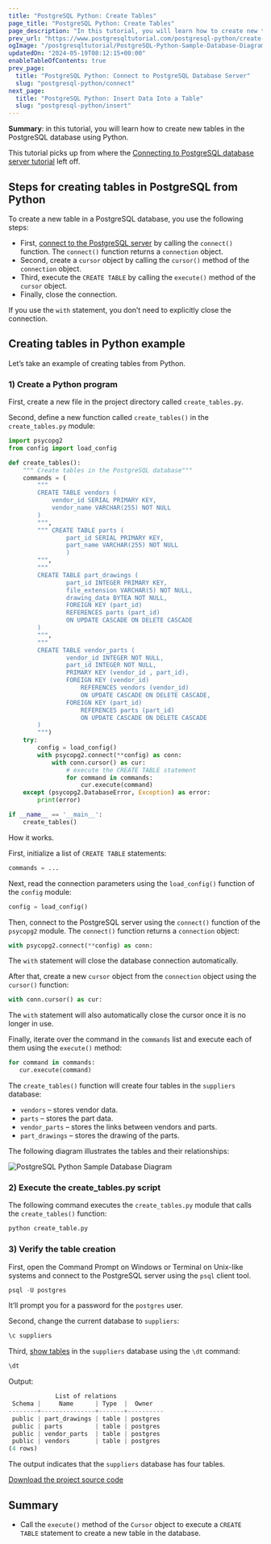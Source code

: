 ```yaml
---
title: "PostgreSQL Python: Create Tables"
page_title: "PostgreSQL Python: Create Tables"
page_description: "In this tutorial, you will learn how to create new tables in the PostgreSQL database using Python."
prev_url: "https://www.postgresqltutorial.com/postgresql-python/create-tables/"
ogImage: "/postgresqltutorial/PostgreSQL-Python-Sample-Database-Diagram.png"
updatedOn: "2024-05-19T08:12:15+00:00"
enableTableOfContents: true
prev_page: 
  title: "PostgreSQL Python: Connect to PostgreSQL Database Server"
  slug: "postgresql-python/connect"
next_page: 
  title: "PostgreSQL Python: Insert Data Into a Table"
  slug: "postgresql-python/insert"
---
```





**Summary**: in this tutorial, you will learn how to create new tables in the PostgreSQL database using Python.

This tutorial picks up from where the [Connecting to PostgreSQL database server tutorial](connect) left off.


## Steps for creating tables in PostgreSQL from Python

To create a new table in a PostgreSQL database, you use the following steps:

* First, [connect to the PostgreSQL server](connect) by calling the `connect()` function. The `connect()` function returns a `connection` object.
* Second, create a `cursor` object by calling the `cursor()` method of the `connection` object.
* Third, execute the `CREATE TABLE` by calling the `execute()` method of the `cursor` object.
* Finally, close the connection.

If you use the `with` statement, you don’t need to explicitly close the connection.


## Creating tables in Python example

Let’s take an example of creating tables from Python.


### 1\) Create a Python program

First, create a new file in the project directory called `create_tables.py`.

Second, define a new function called `create_tables()` in the `create_tables.py` module:


```python
import psycopg2
from config import load_config

def create_tables():
    """ Create tables in the PostgreSQL database"""
    commands = (
        """
        CREATE TABLE vendors (
            vendor_id SERIAL PRIMARY KEY,
            vendor_name VARCHAR(255) NOT NULL
        )
        """,
        """ CREATE TABLE parts (
                part_id SERIAL PRIMARY KEY,
                part_name VARCHAR(255) NOT NULL
                )
        """,
        """
        CREATE TABLE part_drawings (
                part_id INTEGER PRIMARY KEY,
                file_extension VARCHAR(5) NOT NULL,
                drawing_data BYTEA NOT NULL,
                FOREIGN KEY (part_id)
                REFERENCES parts (part_id)
                ON UPDATE CASCADE ON DELETE CASCADE
        )
        """,
        """
        CREATE TABLE vendor_parts (
                vendor_id INTEGER NOT NULL,
                part_id INTEGER NOT NULL,
                PRIMARY KEY (vendor_id , part_id),
                FOREIGN KEY (vendor_id)
                    REFERENCES vendors (vendor_id)
                    ON UPDATE CASCADE ON DELETE CASCADE,
                FOREIGN KEY (part_id)
                    REFERENCES parts (part_id)
                    ON UPDATE CASCADE ON DELETE CASCADE
        )
        """)
    try:
        config = load_config()
        with psycopg2.connect(**config) as conn:
            with conn.cursor() as cur:
                # execute the CREATE TABLE statement
                for command in commands:
                    cur.execute(command)
    except (psycopg2.DatabaseError, Exception) as error:
        print(error)

if __name__ == '__main__':
    create_tables()
```
How it works.

First, initialize a list of `CREATE TABLE` statements:


```python
commands = ...
```
Next, read the connection parameters using the `load_config()` function of the `config` module:


```python
config = load_config()
```
Then, connect to the PostgreSQL server using the `connect()` function of the `psycopg2` module. The `connect()` function returns a `connection` object:


```python
with psycopg2.connect(**config) as conn:
```
The `with` statement will close the database connection automatically.

After that, create a new `cursor` object from the `connection` object using the `cursor()` function:


```python
with conn.cursor() as cur:
```
The `with` statement will also automatically close the cursor once it is no longer in use.

Finally, iterate over the command in the `commands` list and execute each of them using the `execute()` method:


```python
for command in commands:
   cur.execute(command)
```
The `create_tables()` function will create four tables in the `suppliers` database:

* `vendors` – stores vendor data.
* `parts` – stores the part data.
* `vendor_parts` – stores the links between vendors and parts.
* `part_drawings` – stores the drawing of the parts.

The following diagram illustrates the tables and their relationships:

![PostgreSQL Python Sample Database Diagram](/postgresqltutorial/PostgreSQL-Python-Sample-Database-Diagram.png)
### 2\) Execute the create\_tables.py script

The following command executes the `create_tables.py` module that calls the `create_tables()` function:


```python
python create_table.py
```

### 3\) Verify the table creation

First, open the Command Prompt on Windows or Terminal on Unix\-like systems and connect to the PostgreSQL server using the `psql` client tool.


```python
psql -U postgres
```
It’ll prompt you for a password for the `postgres` user.

Second, change the current database to `suppliers`:


```python
\c suppliers
```
Third, [show tables](../postgresql-administration/postgresql-show-tables) in the `suppliers` database using the `\dt` command:


```python
\dt
```
Output:


```python
             List of relations
 Schema |     Name      | Type  |  Owner
--------+---------------+-------+----------
 public | part_drawings | table | postgres
 public | parts         | table | postgres
 public | vendor_parts  | table | postgres
 public | vendors       | table | postgres
(4 rows)
```
The output indicates that the `suppliers` database has four tables.

[Download the project source code](/postgresqltutorial/create_tables.zip)


## Summary

* Call the `execute()` method of the `Cursor` object to execute a `CREATE TABLE` statement to create a new table in the database.

